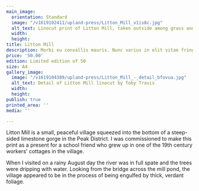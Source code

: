 ```yaml
---
main_image:
  orientation: Standard
  image: "/v1619102411/upland-press/Litton_Mill_v1is8c.jpg"
  alt_text: Linocut print of Litton Mill, taken outside among grass and stones.
  width: 
  height: 
title: Litton Mill
description: Morbi eu convallis mauris. Nunc varius in elit vitae fringilla
price: '50.00'
edition: Limited edition of 50
size: A4
gallery_image:
  image: "/v1619104389/upland-press/Litton_Mill_-_detail_bfovua.jpg"
  alt_text: Detail of Litton Mill linocut by Toby Travis
  width: 
  height: 
publish: true
printed_area: ''
media: ''

---
```

Litton Mill is a small, peaceful village squeezed into the bottom of a steep-sided limestone gorge in the Peak District. I was commissioned to make this print as a present for a school friend who grew up in one of the 19th century workers' cottages in the village. 

When I visited on a rainy August day the river was in full spate and the trees were dripping with water. Looking from the bridge across the mill pond, the village appeared to be in the process of being engulfed by thick, verdant foliage.